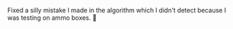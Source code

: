 Fixed a silly mistake I made in the algorithm which I didn't detect because I was testing on ammo boxes. 🤦
